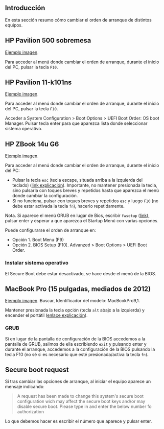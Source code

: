 ## Introducción

En esta sección resumo cómo cambiar el orden de arranque de distintos equipos.

## HP Pavilion 500 sobremesa

[Ejemplo imagen](https://support.hp.com/es-es/product/product-specs/hp-pavilion-500-200-desktop-pc-series/model/6846587).

Para acceder al menú donde cambiar el orden de arranque, durante el inicio del PC, pulsar la tecla `F10`.

## HP Pavilion 11-k101ns

[Ejemplo imagen](https://www.fnac.es/Convertible-2-en-1-HP-Pavilion-x360-11-k101ns-Ordenador-portatil-PC-Portatil/a1155195).

Para acceder al menú donde cambiar el orden de arranque, durante el inicio del PC, pulsar la tecla `F10`.

Acceder a System Configuration > Boot Options > UEFI Boot Order: OS boot Manager. Pulsar tecla enter para que aparezca lista donde seleccionar sistema operativo.

## HP ZBook 14u G6

[Ejemplo imagen](https://support.hp.com/mx-es/document/c06337099).

Para acceder al menú donde cambiar el orden de arranque, durante el inicio del PC:

- Pulsar la tecla `esc` (tecla escape, situada arriba a la izquierda del teclado) ([link explicación](https://tecnobits.com/como-iniciar-la-bios-en-un-hp-zbook/)). Importante, no mantener presionada la tecla, sino pulsarla con toques breves y repetidos hasta que aparezca el menú donde cambiar la configuración.
- Si no funciona, pulsar con toques breves y repetidos `esc` y luego `F10` (no debe estar activada la tecla `fn`), hacerlo repetidamente.

Nota. Si aparece el menú GRUB en lugar de Bios, escribir `fwsetup` ([link](https://askubuntu.com/questions/318796/when-trying-to-enter-bios-gnu-grub-screen-appears)), pulsar enter y esperar a que aparezca el Startup Menú con varias opciones.

Puede configurarse el orden de arranque en:

- Opción 1. Boot Menu (F9)
- Opción 2. BIOS Setup (F10). Advanzed > Boot Options > UEFI Boot Order.

### Instalar sistema operativo

El Secure Boot debe estar desactivado, se hace desde el menú de la BIOS.

## MacBook Pro (15 pulgadas, mediados de 2012)

[Ejemplo imagen](https://support.apple.com/es-es/HT201300). Buscar, Identificador del modelo: MacBookPro9,1.

Mantener presionada la tecla opción (tecla `alt` abajo a la izquierda) y encender el portátil ([enlace explicación](https://support.apple.com/es-es/guide/mac-help/mchlp1034/14.0/mac/14.0)).

### GRUB

Si en lugar de la pantalla de configuración de la BIOS accedemos a la pantalla de GRUB, salimos de ella escribiendo `exit` y pulsando enter y durante el arranque, accedemos a la configuración de la BIOS pulsando la tecla F10 (no sé si es necesario que esté presionada/activa la tecla `fn`).

## Secure boot request

Si tras cambiar las opciones de arranque, al iniciar el equipo aparece un mensaje indicando:

> A request has been made to change this system's secure boot configuration wich may affect the secure boot keys and/or may disable secure boot.
> Please type in and enter the below number fo authorization

Lo que debemos hacer es escribir el número que aparece y pulsar enter.
